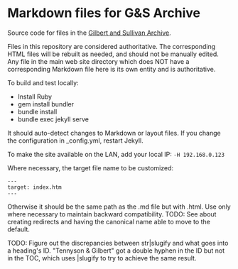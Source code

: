 # Markdown files for G&S Archive

Source code for files in the [Gilbert and Sullivan Archive](https://gsarchive.net/).

Files in this repository are considered authoritative. The corresponding HTML
files will be rebuilt as needed, and should not be manually edited. Any file
in the main web site directory which does NOT have a corresponding Markdown
file here is its own entity and is authoritative.

To build and test locally:

* Install Ruby
* gem install bundler
* bundle install
* bundle exec jekyll serve

It should auto-detect changes to Markdown or layout files. If you change the
configuration in _config.yml, restart Jekyll.

To make the site available on the LAN, add your local IP: `-H 192.168.0.123`

Where necessary, the target file name to be customized:

    ---
    target: index.htm
    ---

Otherwise it should be the same path as the .md file but with .html. Use only
where necessary to maintain backward compatibility. TODO: See about creating
redirects and having the canonical name able to move to the default.

TODO: Figure out the discrepancies between str|slugify and what goes into a
heading's ID. "Tennyson & Gilbert" got a double hyphen in the ID but not in
the TOC, which uses |slugify to try to achieve the same result.
